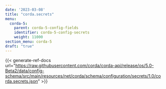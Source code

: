 ```yaml
---
date: '2023-03-08'
title: "corda.secrets"
menu:
  corda-5:
    parent: corda-5-config-fields
    identifier: corda-5-config-secrets
    weight: 11000
section_menu: corda-5
draft: "true"
---
```


{{< generate-ref-docs url="https://raw.githubusercontent.com/corda/corda-api/release/os/5.0-Beta2/data/config-schema/src/main/resources/net/corda/schema/configuration/secrets/1.0/corda.secrets.json" >}}